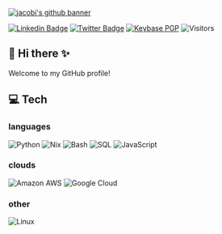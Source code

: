 [![jacobi's github banner](./assets/header.png)](https://cobi.dev)

[![Linkedin Badge](https://img.shields.io/badge/-LinkedIn-0e76a8?style=flat-square&logo=Linkedin&logoColor=white)](https://linkedin.com/in/jpetrucciani)
[![Twitter Badge](https://img.shields.io/badge/-Twitter-00acee?style=flat-square&logo=Twitter&logoColor=white)](https://twitter.com/__jacobi)
[![Keybase PGP](https://img.shields.io/keybase/pgp/jacobi?style=flat-square&logo=keybase)](https://keybase.io/jacobi)
![Visitors](https://visitor-badge.laobi.icu/badge?page_id=jpetrucciani.jpetrucciani)

## 🧙 Hi there ✨

Welcome to my GitHub profile!

<!--
**jpetrucciani/jpetrucciani** is a ✨ _special_ ✨ repository because its `README.md` (this file) appears on your GitHub profile.

Here are some ideas to get you started:

- 🔭 I’m currently working on ...
- 🌱 I’m currently learning ...
- ⚡ Fun fact: ...
-->

## 💻 Tech

### languages

![Python](https://img.shields.io/badge/-Python-black?style=flat-square&logo=Python)
![Nix](https://img.shields.io/badge/-Nix-black?style=flat-square&logo=nixos)
![Bash](https://img.shields.io/badge/-Bash-black?style=flat-square&logo=gnubash)
![SQL](https://img.shields.io/badge/-SQL-000?&logo=postgresql)
![JavaScript](https://img.shields.io/badge/-JavaScript-000?&logo=JavaScript)

### clouds

![Amazon AWS](https://img.shields.io/badge/Amazon%20AWS-black?style=flat-square&logo=amazon-aws)
![Google Cloud](https://img.shields.io/badge/Google%20Cloud-black?style=flat-square&logo=google-cloud)

### other

![Linux](https://img.shields.io/badge/-Linux-000?&logo=Linux)

<!-- ### SaaS

![GitHub](https://img.shields.io/badge/-GitHub-181717?style=flat-square&logo=github)
![GitLab](https://img.shields.io/badge/-GitLab-FCA121?style=flat-square&logo=gitlab) -->

<!-- ### OS

[![OS](https://img.shields.io/badge/OS-macOS-informational?style=flat-square&logo=apple&logoColor=white)](https://en.wikipedia.org/wiki/MacOS)
[![OS](https://img.shields.io/badge/OS-Linux-informational?style=flat-square&logo=linux&logoColor=white)](https://en.wikipedia.org/wiki/Linux) -->
<!--
## &#x1f4c8; GitHub Stats

![Metrics](https://metrics.lecoq.io/jpetrucciani?template=classic&lines=1&languages=1&traffic=1&poopmap=1&base=header%2C%20activity%2C%20community%2C%20repositories%2C%20metadata&base.indepth=false&base.hireable=false&languages=false&languages.limit=8&languages.threshold=0%25&languages.other=false&languages.colors=github&languages.sections=most-used&languages.indepth=false&languages.analysis.timeout=15&languages.categories=markup%2C%20programming&languages.recent.categories=markup%2C%20programming&languages.recent.load=300&languages.recent.days=14&lines=false&lines.sections=base&lines.repositories.limit=4&lines.history.limit=1&traffic=false&poopmap=false&poopmap.days=7&config.timezone=America%2FIndiana%2FIndianapolis&config.octicon=true)
<br>

<a href="https://github.com/jpetrucciani">
  <img align="center" style="margin:0.5rem" src="https://github-readme-stats.vercel.app/api?username=jpetrucciani&show_icons=true&line_height=27&count_private=true&theme=radical" alt="jacobi's GitHub Stats" />
</a>

<div align="center">
    <img height="300px" src="https://activity-graph.herokuapp.com/graph?username=jpetrucciani&theme=github"/>
</div>
-->
